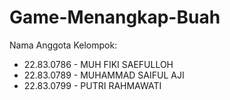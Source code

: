 # Game-Menangkap-Buah
Nama Anggota Kelompok:
- 22.83.0786 - MUH FIKI SAEFULLOH
- 22.83.0789 - MUHAMMAD SAIFUL AJI 
- 22.83.0799 - PUTRI RAHMAWATI 
